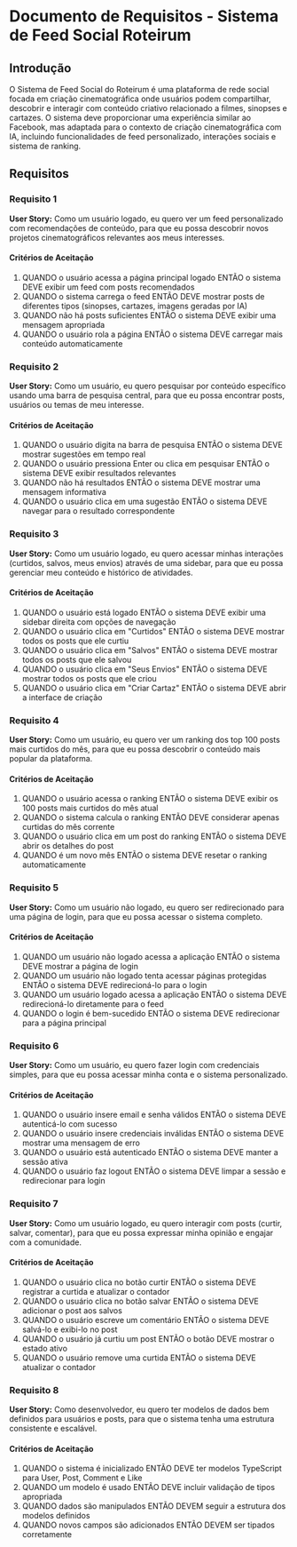 # Documento de Requisitos - Sistema de Feed Social Roteirum

## Introdução

O Sistema de Feed Social do Roteirum é uma plataforma de rede social focada em criação cinematográfica onde usuários podem compartilhar, descobrir e interagir com conteúdo criativo relacionado a filmes, sinopses e cartazes. O sistema deve proporcionar uma experiência similar ao Facebook, mas adaptada para o contexto de criação cinematográfica com IA, incluindo funcionalidades de feed personalizado, interações sociais e sistema de ranking.

## Requisitos

### Requisito 1

**User Story:** Como um usuário logado, eu quero ver um feed personalizado com recomendações de conteúdo, para que eu possa descobrir novos projetos cinematográficos relevantes aos meus interesses.

#### Critérios de Aceitação

1. QUANDO o usuário acessa a página principal logado ENTÃO o sistema DEVE exibir um feed com posts recomendados
2. QUANDO o sistema carrega o feed ENTÃO DEVE mostrar posts de diferentes tipos (sinopses, cartazes, imagens geradas por IA)
3. QUANDO não há posts suficientes ENTÃO o sistema DEVE exibir uma mensagem apropriada
4. QUANDO o usuário rola a página ENTÃO o sistema DEVE carregar mais conteúdo automaticamente

### Requisito 2

**User Story:** Como um usuário, eu quero pesquisar por conteúdo específico usando uma barra de pesquisa central, para que eu possa encontrar posts, usuários ou temas de meu interesse.

#### Critérios de Aceitação

1. QUANDO o usuário digita na barra de pesquisa ENTÃO o sistema DEVE mostrar sugestões em tempo real
2. QUANDO o usuário pressiona Enter ou clica em pesquisar ENTÃO o sistema DEVE exibir resultados relevantes
3. QUANDO não há resultados ENTÃO o sistema DEVE mostrar uma mensagem informativa
4. QUANDO o usuário clica em uma sugestão ENTÃO o sistema DEVE navegar para o resultado correspondente

### Requisito 3

**User Story:** Como um usuário logado, eu quero acessar minhas interações (curtidos, salvos, meus envios) através de uma sidebar, para que eu possa gerenciar meu conteúdo e histórico de atividades.

#### Critérios de Aceitação

1. QUANDO o usuário está logado ENTÃO o sistema DEVE exibir uma sidebar direita com opções de navegação
2. QUANDO o usuário clica em "Curtidos" ENTÃO o sistema DEVE mostrar todos os posts que ele curtiu
3. QUANDO o usuário clica em "Salvos" ENTÃO o sistema DEVE mostrar todos os posts que ele salvou
4. QUANDO o usuário clica em "Seus Envios" ENTÃO o sistema DEVE mostrar todos os posts que ele criou
5. QUANDO o usuário clica em "Criar Cartaz" ENTÃO o sistema DEVE abrir a interface de criação

### Requisito 4

**User Story:** Como um usuário, eu quero ver um ranking dos top 100 posts mais curtidos do mês, para que eu possa descobrir o conteúdo mais popular da plataforma.

#### Critérios de Aceitação

1. QUANDO o usuário acessa o ranking ENTÃO o sistema DEVE exibir os 100 posts mais curtidos do mês atual
2. QUANDO o sistema calcula o ranking ENTÃO DEVE considerar apenas curtidas do mês corrente
3. QUANDO o usuário clica em um post do ranking ENTÃO o sistema DEVE abrir os detalhes do post
4. QUANDO é um novo mês ENTÃO o sistema DEVE resetar o ranking automaticamente

### Requisito 5

**User Story:** Como um usuário não logado, eu quero ser redirecionado para uma página de login, para que eu possa acessar o sistema completo.

#### Critérios de Aceitação

1. QUANDO um usuário não logado acessa a aplicação ENTÃO o sistema DEVE mostrar a página de login
2. QUANDO um usuário não logado tenta acessar páginas protegidas ENTÃO o sistema DEVE redirecioná-lo para o login
3. QUANDO um usuário logado acessa a aplicação ENTÃO o sistema DEVE redirecioná-lo diretamente para o feed
4. QUANDO o login é bem-sucedido ENTÃO o sistema DEVE redirecionar para a página principal

### Requisito 6

**User Story:** Como um usuário, eu quero fazer login com credenciais simples, para que eu possa acessar minha conta e o sistema personalizado.

#### Critérios de Aceitação

1. QUANDO o usuário insere email e senha válidos ENTÃO o sistema DEVE autenticá-lo com sucesso
2. QUANDO o usuário insere credenciais inválidas ENTÃO o sistema DEVE mostrar uma mensagem de erro
3. QUANDO o usuário está autenticado ENTÃO o sistema DEVE manter a sessão ativa
4. QUANDO o usuário faz logout ENTÃO o sistema DEVE limpar a sessão e redirecionar para login

### Requisito 7

**User Story:** Como um usuário logado, eu quero interagir com posts (curtir, salvar, comentar), para que eu possa expressar minha opinião e engajar com a comunidade.

#### Critérios de Aceitação

1. QUANDO o usuário clica no botão curtir ENTÃO o sistema DEVE registrar a curtida e atualizar o contador
2. QUANDO o usuário clica no botão salvar ENTÃO o sistema DEVE adicionar o post aos salvos
3. QUANDO o usuário escreve um comentário ENTÃO o sistema DEVE salvá-lo e exibi-lo no post
4. QUANDO o usuário já curtiu um post ENTÃO o botão DEVE mostrar o estado ativo
5. QUANDO o usuário remove uma curtida ENTÃO o sistema DEVE atualizar o contador

### Requisito 8

**User Story:** Como desenvolvedor, eu quero ter modelos de dados bem definidos para usuários e posts, para que o sistema tenha uma estrutura consistente e escalável.

#### Critérios de Aceitação

1. QUANDO o sistema é inicializado ENTÃO DEVE ter modelos TypeScript para User, Post, Comment e Like
2. QUANDO um modelo é usado ENTÃO DEVE incluir validação de tipos apropriada
3. QUANDO dados são manipulados ENTÃO DEVEM seguir a estrutura dos modelos definidos
4. QUANDO novos campos são adicionados ENTÃO DEVEM ser tipados corretamente